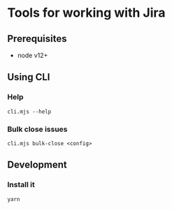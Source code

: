# Tools for working with Jira

## Prerequisites
- node v12+

## Using CLI

### Help
```
cli.mjs --help
```

### Bulk close issues
```
cli.mjs bulk-close <config>
```

## Development

### Install it
```
yarn
```